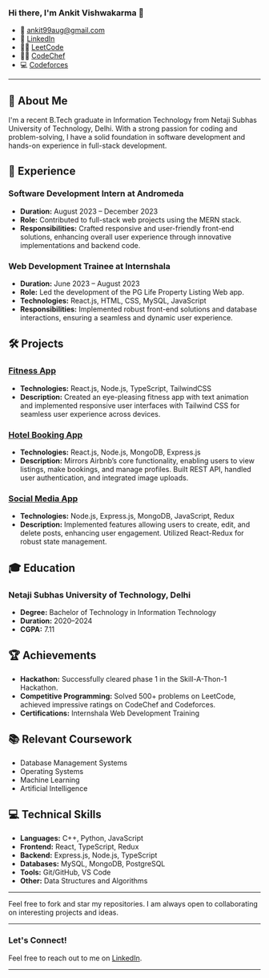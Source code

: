 ### Hi there, I'm Ankit Vishwakarma 👋

- 📧 ankit99aug@gmail.com
- 🔗 [LinkedIn](https://www.linkedin.com/in/ankit-vishwakarma-349694212/)
- 🧑‍💻 [LeetCode](https://leetcode.com/ankitxvx/)
- 👨‍💻 [CodeChef](https://www.codechef.com/users/ankit9268)
- 💻 [Codeforces](https://codeforces.com/profile/ankitxvx)

---

## 🚀 About Me

I'm a recent B.Tech graduate in Information Technology from Netaji Subhas University of Technology, Delhi. With a strong passion for coding and problem-solving, I have a solid foundation in software development and hands-on experience in full-stack development. 

## 💼 Experience

### Software Development Intern at Andromeda
- **Duration:** August 2023 – December 2023
- **Role:** Contributed to full-stack web projects using the MERN stack.
- **Responsibilities:** Crafted responsive and user-friendly front-end solutions, enhancing overall user experience through innovative implementations and backend code.

### Web Development Trainee at Internshala
- **Duration:** June 2023 – August 2023
- **Role:** Led the development of the PG Life Property Listing Web app.
- **Technologies:** React.js, HTML, CSS, MySQL, JavaScript
- **Responsibilities:** Implemented robust front-end solutions and database interactions, ensuring a seamless and dynamic user experience.

## 🛠️ Projects

### [Fitness App](https://github.com/ankit99aug/fitness-app)
- **Technologies:** React.js, Node.js, TypeScript, TailwindCSS
- **Description:** Created an eye-pleasing fitness app with text animation and implemented responsive user interfaces with Tailwind CSS for seamless user experience across devices.

### [Hotel Booking App](https://github.com/ankit99aug/hotel-booking-app)
- **Technologies:** React.js, Node.js, MongoDB, Express.js
- **Description:** Mirrors Airbnb’s core functionality, enabling users to view listings, make bookings, and manage profiles. Built REST API, handled user authentication, and integrated image uploads.

### [Social Media App](https://github.com/ankit99aug/social-media-app)
- **Technologies:** Node.js, Express.js, MongoDB, JavaScript, Redux
- **Description:** Implemented features allowing users to create, edit, and delete posts, enhancing user engagement. Utilized React-Redux for robust state management.

## 🎓 Education

### Netaji Subhas University of Technology, Delhi
- **Degree:** Bachelor of Technology in Information Technology
- **Duration:** 2020–2024
- **CGPA:** 7.11

## 🏆 Achievements

- **Hackathon:** Successfully cleared phase 1 in the Skill-A-Thon-1 Hackathon.
- **Competitive Programming:** Solved 500+ problems on LeetCode, achieved impressive ratings on CodeChef and Codeforces.
- **Certifications:** Internshala Web Development Training

## 📚 Relevant Coursework

- Database Management Systems
- Operating Systems
- Machine Learning
- Artificial Intelligence

## 💻 Technical Skills

- **Languages:** C++, Python, JavaScript
- **Frontend:** React, TypeScript, Redux
- **Backend:** Express.js, Node.js, TypeScript
- **Databases:** MySQL, MongoDB, PostgreSQL
- **Tools:** Git/GitHub, VS Code
- **Other:** Data Structures and Algorithms

---

Feel free to fork and star my repositories. I am always open to collaborating on interesting projects and ideas.

---

### Let's Connect!
Feel free to reach out to me on [LinkedIn](https://www.linkedin.com/in/ankit99aug/).

---
